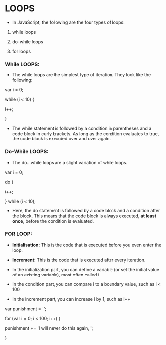 # LOOPS

* In JavaScript, the following are the four types of loops:

1. while loops

2. do-while loops

3. for loops

### While LOOPS:

* The while loops are the simplest type of iteration. They look like the following:

var i = 0;

while (i < 10) {

i++;

}

* The while statement is followed by a condition in parentheses and a code block in curly brackets. As long as the condition evaluates to true, the code block is executed over and over again.


### Do-While LOOPS:

* The do...while loops are a slight variation of while loops. 

var i = 0;

do {

i++;

} while (i < 10);

* Here, the do statement is followed by a code block and a condition after the block. This means that the code block is always executed, **at least once**, before the condition is evaluated.


### FOR LOOP:

* **Initialisation:**
This is the code that is executed before you even enter the loop.

* **Increment:** This is the code that is executed after every iteration.

* In the initialization part, you can define a variable (or set the initial value of an existing
variable), most often called i

* In the condition part, you can compare i to a boundary value, such as i < 100

* In the increment part, you can increase i by 1, such as i++

var punishment = '';

for (var i = 0; i < 100; i++) {

punishment += 'I will never do this again, ';

}






